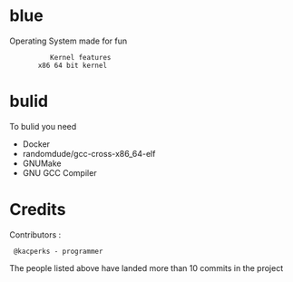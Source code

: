 # blue
Operating System made for fun

              Kernel features
           x86 64 bit kernel
           
# bulid

To bulid you need

* Docker
* randomdude/gcc-cross-x86_64-elf
*  GNUMake
* GNU GCC Compiler 
           
# Credits      
Contributors :

     @kacperks - programmer
 
The people listed above have landed more than 10 commits in the project
